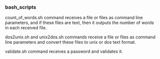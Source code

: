 ### bash_scripts
count_of_words.sh command receives a file or files as command line parameters, and if these files are text, then it outputs the number of words in each received file.

dos2unix.sh and unix2dos.sh commands receive a file or files as command line parameters and convert these files to unix or dos text format.

validate.sh command receives a password and validates it.
